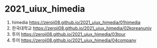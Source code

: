 # 2021_uiux_himedia
1. himedia https://zeroji08.github.io/2021_uiux_himedia/01himedia
1. 한국대학교 https://zeroji08.github.io/2021_uiux_himedia/02koreanuniv
1. 투어 https://zeroji08.github.io/2021_uiux_himedia/03tour
1. 투어 https://zeroji08.github.io/2021_uiux_himedia/04company